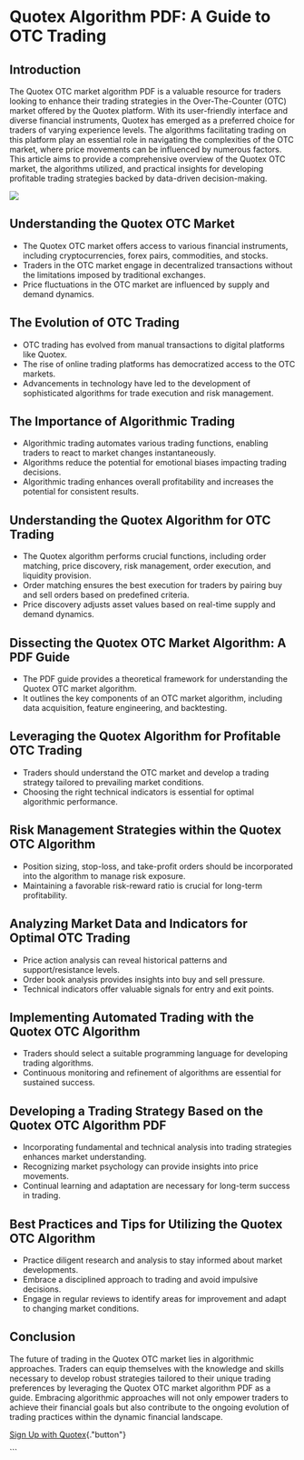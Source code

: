 # Quotex Algorithm PDF: A Guide to OTC Trading

## Introduction

The Quotex OTC market algorithm PDF is a valuable resource for traders
looking to enhance their trading strategies in the Over-The-Counter
(OTC) market offered by the Quotex platform. With its user-friendly
interface and diverse financial instruments, Quotex has emerged as a
preferred choice for traders of varying experience levels. The
algorithms facilitating trading on this platform play an essential role
in navigating the complexities of the OTC market, where price movements
can be influenced by numerous factors. This article aims to provide a
comprehensive overview of the Quotex OTC market, the algorithms
utilized, and practical insights for developing profitable trading
strategies backed by data-driven decision-making.

[![](https://static.quotex.io/files/4_en/300_250.jpg)](https://traff.sbs/brokerqxlid)

## Understanding the Quotex OTC Market

-   The Quotex OTC market offers access to various financial
    instruments, including cryptocurrencies, forex pairs, commodities,
    and stocks.
-   Traders in the OTC market engage in decentralized transactions
    without the limitations imposed by traditional exchanges.
-   Price fluctuations in the OTC market are influenced by supply and
    demand dynamics.

## The Evolution of OTC Trading

-   OTC trading has evolved from manual transactions to digital
    platforms like Quotex.
-   The rise of online trading platforms has democratized access to the
    OTC markets.
-   Advancements in technology have led to the development of
    sophisticated algorithms for trade execution and risk management.

## The Importance of Algorithmic Trading

-   Algorithmic trading automates various trading functions, enabling
    traders to react to market changes instantaneously.
-   Algorithms reduce the potential for emotional biases impacting
    trading decisions.
-   Algorithmic trading enhances overall profitability and increases the
    potential for consistent results.

## Understanding the Quotex Algorithm for OTC Trading

-   The Quotex algorithm performs crucial functions, including order
    matching, price discovery, risk management, order execution, and
    liquidity provision.
-   Order matching ensures the best execution for traders by pairing buy
    and sell orders based on predefined criteria.
-   Price discovery adjusts asset values based on real-time supply and
    demand dynamics.

## Dissecting the Quotex OTC Market Algorithm: A PDF Guide

-   The PDF guide provides a theoretical framework for understanding the
    Quotex OTC market algorithm.
-   It outlines the key components of an OTC market algorithm, including
    data acquisition, feature engineering, and backtesting.

## Leveraging the Quotex Algorithm for Profitable OTC Trading

-   Traders should understand the OTC market and develop a trading
    strategy tailored to prevailing market conditions.
-   Choosing the right technical indicators is essential for optimal
    algorithmic performance.

## Risk Management Strategies within the Quotex OTC Algorithm

-   Position sizing, stop-loss, and take-profit orders should be
    incorporated into the algorithm to manage risk exposure.
-   Maintaining a favorable risk-reward ratio is crucial for long-term
    profitability.

## Analyzing Market Data and Indicators for Optimal OTC Trading

-   Price action analysis can reveal historical patterns and
    support/resistance levels.
-   Order book analysis provides insights into buy and sell pressure.
-   Technical indicators offer valuable signals for entry and exit
    points.

## Implementing Automated Trading with the Quotex OTC Algorithm

-   Traders should select a suitable programming language for developing
    trading algorithms.
-   Continuous monitoring and refinement of algorithms are essential for
    sustained success.

## Developing a Trading Strategy Based on the Quotex OTC Algorithm PDF

-   Incorporating fundamental and technical analysis into trading
    strategies enhances market understanding.
-   Recognizing market psychology can provide insights into price
    movements.
-   Continual learning and adaptation are necessary for long-term
    success in trading.

## Best Practices and Tips for Utilizing the Quotex OTC Algorithm

-   Practice diligent research and analysis to stay informed about
    market developments.
-   Embrace a disciplined approach to trading and avoid impulsive
    decisions.
-   Engage in regular reviews to identify areas for improvement and
    adapt to changing market conditions.

## Conclusion

The future of trading in the Quotex OTC market lies in algorithmic
approaches. Traders can equip themselves with the knowledge and skills
necessary to develop robust strategies tailored to their unique trading
preferences by leveraging the Quotex OTC market algorithm PDF as a
guide. Embracing algorithmic approaches will not only empower traders to
achieve their financial goals but also contribute to the ongoing
evolution of trading practices within the dynamic financial landscape.

[Sign Up with
Quotex](\%22https://traff.sbs/brokerqxsignup\%22){."button"}

\`\`\`

